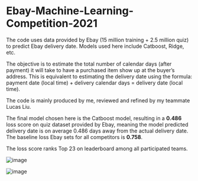 # Ebay-Machine-Learning-Competition-2021
The code uses data provided by Ebay (15 million training + 2.5 million quiz) to predict Ebay delivery date. Models used here include Catboost, Ridge, etc.

The objective is to estimate the total number of calendar days (after payment) it will take to have a purchased item show up at the buyer’s address. This is equivalent to estimating the delivery date using the formula:
payment date (local time) + delivery calendar days = delivery date (local time).

The code is mainly produced by me, reviewed and refined by my teammate Lucas Liu.

The final model chosen here is the Catboost model, resulting in a **0.486** loss score on quiz dataset provided by Ebay, meaning the model predicted delivery date is on average 0.486 days away from the actual delivery date. The baseline loss Ebay sets for all competitors is **0.758**.

The loss score ranks Top 23 on leaderboard among all participated teams.

![image](https://user-images.githubusercontent.com/52313685/148672339-947345cf-ec84-4af0-8eb6-d187f78f5fb8.png)

![image](https://user-images.githubusercontent.com/52313685/148672362-f72f6d62-6eea-4747-a469-0d65f5db35b3.png)
